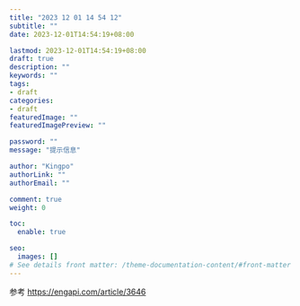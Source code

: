 ```yaml
---
title: "2023 12 01 14 54 12"
subtitle: ""
date: 2023-12-01T14:54:19+08:00

lastmod: 2023-12-01T14:54:19+08:00
draft: true
description: ""
keywords: ""
tags:
- draft
categories:
- draft
featuredImage: ""
featuredImagePreview: ""

password: ""
message: "提示信息"

author: "Kingpo"
authorLink: ""
authorEmail: ""

comment: true
weight: 0

toc:
  enable: true

seo:
  images: []
# See details front matter: /theme-documentation-content/#front-matter
---
```


<!--more-->
参考
https://engapi.com/article/3646